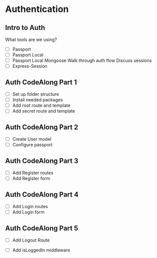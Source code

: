 # Authentication

## Intro to Auth

What tools are we using?
- [ ] Passport
- [ ] Passport Local
- [ ] Passport Local Mongoose
Walk through auth flow
Discuss sessions
- [ ] Express-Session

## Auth CodeAlong Part 1

- [ ] Set up folder structure
- [ ] Install needed packages
- [ ] Add root route and template
- [ ] Add secret route and template

## Auth CodeAlong Part 2

- [ ] Create User model
- [ ] Configure passport

## Auth CodeAlong Part 3

- [ ] Add Register routes
- [ ] Add Register form

## Auth CodeAlong Part 4

- [ ] Add Login routes
- [ ] Add Login form

## Auth CodeAlong Part 5

- [ ] Add Logout Route
- [ ] Add isLoggedIn middleware

